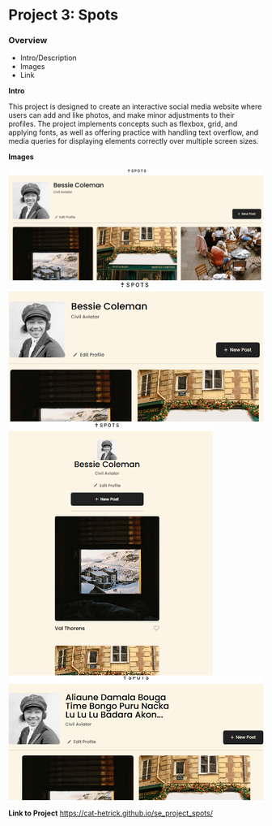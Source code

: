# Project 3: Spots

### Overview

- Intro/Description
- Images
- Link

**Intro**

This project is designed to create an interactive social media website where users can add and like photos, and make minor adjustments to their profiles. The project implements concepts such as flexbox, grid, and applying fonts, as well as offering practice with handling text overflow, and media queries for displaying elements correctly over multiple screen sizes.

**Images**

![Desktop View](./images\demo\Demo.png)
![Tablet View](./images\demo\Demo_t.png)
![Mobile View](./images\demo\Demo_m.png)
![Text Overflow](./images\demo\Demo_o.png)

**Link to Project**
https://cat-hetrick.github.io/se_project_spots/
